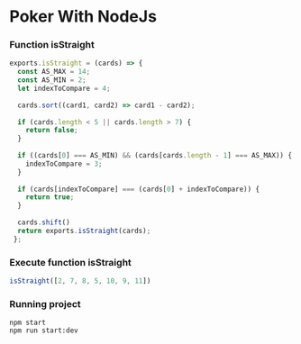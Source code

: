 # Poker With NodeJs

### Function isStraight

```javascript
exports.isStraight = (cards) => {
  const AS_MAX = 14;
  const AS_MIN = 2;
  let indexToCompare = 4;
  
  cards.sort((card1, card2) => card1 - card2);
  
  if (cards.length < 5 || cards.length > 7) {
    return false;
  }
  
  if ((cards[0] === AS_MIN) && (cards[cards.length - 1] === AS_MAX)) {
    indexToCompare = 3;
  }
  
  if (cards[indexToCompare] === (cards[0] + indexToCompare)) {
    return true;
  }
  
  cards.shift()
  return exports.isStraight(cards);
 };
```
### Execute function isStraight

```javascript
isStraight([2, 7, 8, 5, 10, 9, 11])
```

### Running project

```ssh
npm start
npm run start:dev
```
